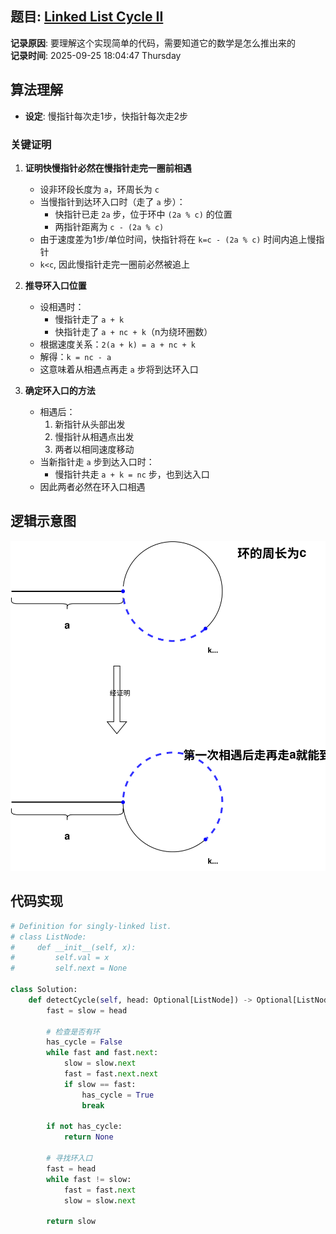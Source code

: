 ## **题目:** [Linked List Cycle II](https://leetcode.cn/problems/linked-list-cycle-ii/description/)

**记录原因**: 要理解这个实现简单的代码，需要知道它的数学是怎么推出来的  
**记录时间**: 2025-09-25 18:04:47 Thursday

## 算法理解
- **设定**: 慢指针每次走1步，快指针每次走2步

### 关键证明
1. **证明快慢指针必然在慢指针走完一圈前相遇**
   - 设非环段长度为 `a`，环周长为 `c`
   - 当慢指针到达环入口时（走了 `a` 步）：
     - 快指针已走 `2a` 步，位于环中 `(2a % c)` 的位置
     - 两指针距离为 `c - (2a % c)`
   - 由于速度差为1步/单位时间，快指针将在 `k=c - (2a % c)` 时间内追上慢指针
   - `k<c`, 因此慢指针走完一圈前必然被追上

2. **推导环入口位置**
   - 设相遇时：
     - 慢指针走了 `a + k`
     - 快指针走了 `a + nc + k`（n为绕环圈数）
   - 根据速度关系：`2(a + k) = a + nc + k`
   - 解得：`k = nc - a`
   - 这意味着从相遇点再走 `a` 步将到达环入口

3. **确定环入口的方法**
   - 相遇后：
     1. 新指针从头部出发
     2. 慢指针从相遇点出发
     3. 两者以相同速度移动
   - 当新指针走 `a` 步到达入口时：
     - 慢指针共走 `a + k = nc` 步，也到达入口
   - 因此两者必然在环入口相遇

## 逻辑示意图
![示意图](pic/2025-09-25-leetcode142.svg)

## 代码实现
```python
# Definition for singly-linked list.
# class ListNode:
#     def __init__(self, x):
#         self.val = x
#         self.next = None

class Solution:
    def detectCycle(self, head: Optional[ListNode]) -> Optional[ListNode]:
        fast = slow = head
        
        # 检查是否有环
        has_cycle = False
        while fast and fast.next:
            slow = slow.next
            fast = fast.next.next
            if slow == fast:
                has_cycle = True
                break
                
        if not has_cycle:
            return None
            
        # 寻找环入口
        fast = head
        while fast != slow:
            fast = fast.next
            slow = slow.next
            
        return slow
